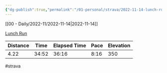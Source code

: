 ```yaml
---
{"dg-publish":true,"permalink":"/01-personal/strava/2022-11-14-lunch-run/"}
---
```



[[00 - Daily/2022-11/2022-11-14\|2022-11-14]]

[Lunch Run](https://www.strava.com/activities/8146215828)

| Distance | Time  | Elapsed Time | Pace | Elevation |
| -------- | ----- | ------------ | ---- | --------- |
| 4.22     | 34:52 | 36:16        | 8:16 | 350       |




#strava
